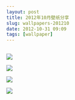 ```yaml
---
layout: post
title: 2012年10月壁纸分享
slug: wallpapers-201210
date: 2012-10-31 09:09
tags: [wallpaper]
---
```


<a href="http://anime.desktopnexus.com/wallpaper/1199226/"><img src="http://static.desktopnexus.com/thumbnails/1199226-bigthumbnail.jpg" border="0" alt="" /></a>

<a href="http://abstract.desktopnexus.com/wallpaper/1223048/"><img src="http://static.desktopnexus.com/thumbnails/1223048-bigthumbnail.jpg" border="0"></a>

<a href="http://abstract.desktopnexus.com/wallpaper/1222023/"><img src="http://static.desktopnexus.com/thumbnails/1222023-bigthumbnail.jpg" border="0"></a>

<a href="http://abstract.desktopnexus.com/wallpaper/1221580/"><img src="http://static.desktopnexus.com/thumbnails/1221580-bigthumbnail.jpg" border="0"></a>

<a href="http://abstract.desktopnexus.com/wallpaper/1221727/"><img src="http://static.desktopnexus.com/thumbnails/1221727-bigthumbnail.jpg" border="0"></a>

<a href="http://anime.desktopnexus.com/wallpaper/1207721/"><img src="http://static.desktopnexus.com/thumbnails/1207721-bigthumbnail.jpg" border="0" alt="" /></a>

<a href="http://nature.desktopnexus.com/wallpaper/1209593/"><img src="http://static.desktopnexus.com/thumbnails/1209593-bigthumbnail.jpg" border="0" alt="" /></a>

<a href="http://abstract.desktopnexus.com/wallpaper/1208556/"><img src="http://static.desktopnexus.com/thumbnails/1208556-bigthumbnail.jpg" border="0" alt="" /></a>

<a href="http://animals.desktopnexus.com/wallpaper/1208314/"><img src="http://static.desktopnexus.com/thumbnails/1208314-bigthumbnail.jpg" border="0" alt="" /></a>

<a href="http://abstract.desktopnexus.com/wallpaper/1208478/"><img src="http://static.desktopnexus.com/thumbnails/1208478-bigthumbnail.jpg" border="0" alt="" /></a>

<a href="http://animals.desktopnexus.com/wallpaper/1209369/"><img src="http://static.desktopnexus.com/thumbnails/1209369-bigthumbnail.jpg" border="0" alt="" /></a>

<a href="http://abstract.desktopnexus.com/wallpaper/1202252/"><img src="http://static.desktopnexus.com/thumbnails/1202252-bigthumbnail.jpg" border="0" alt="" /></a>

<a href="http://people.desktopnexus.com/wallpaper/1206949/"><img src="http://static.desktopnexus.com/thumbnails/1206949-bigthumbnail.jpg" border="0" alt="" /></a>

<a href="http://nature.desktopnexus.com/wallpaper/1206946/"><img src="http://static.desktopnexus.com/thumbnails/1206946-bigthumbnail.jpg" border="0" alt="" /></a>

<a href="http://nature.desktopnexus.com/wallpaper/1206944/"><img src="http://static.desktopnexus.com/thumbnails/1206944-bigthumbnail.jpg" border="0" alt="" /></a>

<a href="http://nature.desktopnexus.com/wallpaper/1202252/"><img src="http://static.desktopnexus.com/thumbnails/1202252-bigthumbnail.jpg" border="0" alt="" /></a>

<a href="http://people.desktopnexus.com/wallpaper/1202117/"><img src="http://static.desktopnexus.com/thumbnails/1202117-bigthumbnail.jpg" border="0" alt="" /></a>

<a href="http://videogames.desktopnexus.com/wallpaper/1198868/"><img src="http://static.desktopnexus.com/thumbnails/1198868-bigthumbnail.jpg" border="0" alt="" /></a>

<a href="http://nature.desktopnexus.com/wallpaper/1189014/"><img src="http://static.desktopnexus.com/thumbnails/1189014-bigthumbnail.jpg" border="0" alt="" /></a>

<a href="http://anime.desktopnexus.com/wallpaper/1165593/"><img src="http://static.desktopnexus.com/thumbnails/1165593-bigthumbnail.jpg" border="0" alt="" /></a>

<a href="http://entertainment.desktopnexus.com/wallpaper/1191365/"><img src="http://static.desktopnexus.com/thumbnails/1191365-bigthumbnail.jpg" border="0" alt="" /></a>

<a href="http://entertainment.desktopnexus.com/wallpaper/1188359/"><img src="http://static.desktopnexus.com/thumbnails/1188359-bigthumbnail.jpg" border="0" alt="" /></a>

<a href="http://people.desktopnexus.com/wallpaper/1187121/"><img src="http://static.desktopnexus.com/thumbnails/1187121-bigthumbnail.jpg" border="0" alt="" /></a>

<a href="http://animals.desktopnexus.com/wallpaper/1192101/"><img src="http://static.desktopnexus.com/thumbnails/1192101-bigthumbnail.jpg" border="0" alt="" /></a>

<a href="http://anime.desktopnexus.com/wallpaper/1197043/"><img src="http://static.desktopnexus.com/thumbnails/1197043-bigthumbnail.jpg" border="0" alt="" /></a>

<a href="http://people.desktopnexus.com/wallpaper/1199128/"><img src="http://static.desktopnexus.com/thumbnails/1199128-bigthumbnail.jpg" border="0" alt="" /></a>

<a href="http://nature.desktopnexus.com/wallpaper/1198956/"><img src="http://static.desktopnexus.com/thumbnails/1198956-bigthumbnail.jpg" border="0" alt="" /></a>

<a href="http://nature.desktopnexus.com/wallpaper/1199746/"><img src="http://static.desktopnexus.com/thumbnails/1199746-bigthumbnail.jpg" border="0" alt="" /></a>

<a href="http://people.desktopnexus.com/wallpaper/1200308/"><img src="http://static.desktopnexus.com/thumbnails/1200308-bigthumbnail.jpg" border="0" alt="" /></a>

